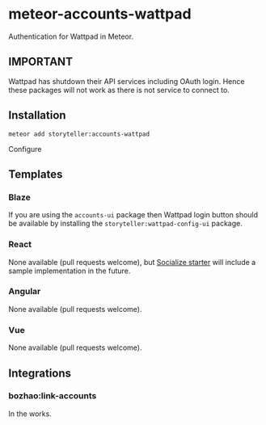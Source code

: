 # meteor-accounts-wattpad
Authentication for Wattpad in Meteor.

## IMPORTANT
Wattpad has shutdown their API services including OAuth login. Hence these packages will not work as there is not service to connect to.

## Installation
```
meteor add storyteller:accounts-wattpad
```

Configure 

## Templates
### Blaze
If you are using the `accounts-ui` package then Wattpad login button should be available by installing the `storyteller:wattpad-config-ui` package.

### React
None available (pull requests welcome), but [Socialize starter](https://github.com/StorytellerCZ/Socialize-starter) will include a sample implementation in the future.

### Angular
None available (pull requests welcome).

### Vue
None available (pull requests welcome).

## Integrations
### bozhao:link-accounts
In the works.

